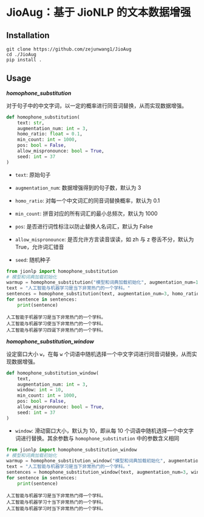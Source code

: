 # JioAug：基于 JioNLP 的文本数据增强

## Installation

```shell
git clone https://github.com/zejunwang1/JioAug
cd ./JioAug
pip install .
```

## Usage

***homophone_substitution***

对于句子中的中文字词，以一定的概率进行同音词替换，从而实现数据增强。

```python
def homophone_substitution(
    text: str,
    augmentation_num: int = 3,
    homo_ratio: float = 0.1,
    min_count: int = 1000,
    pos: bool = False,
    allow_mispronounce: bool = True,
    seed: int = 37
)
```

- `text`: 原始句子

- `augmentation_num`: 数据增强得到的句子数，默认为 3

- `homo_ratio`: 对每一个中文词汇的同音词替换概率，默认为 0.1

- `min_count`: 拼音对应的所有词汇的最小总频次，默认为 1000

- `pos`: 是否进行词性标注以防止替换人名词汇，默认为 False

- `allow_mispronounce`: 是否允许方言读音误读，如 zh 与 z 卷舌不分，默认为 True，允许词汇错音

- `seed`: 随机种子

```python
from jionlp import homophone_substitution
# 模型和词典加载初始化
warmup = homophone_substitution("模型和词典加载初始化", augmentation_num=1, homo_ratio=0.1, pos=False)
text = "人工智能与机器学习是当下非常热门的一个学科。"
sentences = homophone_substitution(text, augmentation_num=3, homo_ratio=0.1, pos=False)
for sentence in sentences:
    print(sentence)
```

```context
人工智能于机器学习是当下非常热门的一个学科。
人工智能与机器学习使当下非常热门的一个学科。
人工智能与机器学习四诞下非常热门的一个学科。
```

***homophone_substitution_window***

设定窗口大小 `w`，在每 `w` 个词语中随机选择一个中文字词进行同音词替换，从而实现数据增强。

```python
def homophone_substitution_window(
    text,
    augmentation_num: int = 3,
    window: int = 10,
    min_count: int = 1000,
    pos: bool = False,
    allow_mispronounce: bool = True,
    seed: int = 37
)
```

- `window`: 滑动窗口大小，默认为 10，即从每 10 个词语中随机选择一个中文字词进行替换。其余参数与 `homophone_substitution` 中的参数含义相同

```python
from jionlp import homophone_substitution_window
# 模型和词典加载初始化
warmup = homophone_substitution_window("模型和词典加载初始化", augmentation_num=3, window=10, pos=False)
text = "人工智能与机器学习是当下非常热门的一个学科。"
sentences = homophone_substitution_window(text, augmentation_num=3, window=10, pos=False)
for sentence in sentences:
    print(sentence)
```

```context
人工智能与机器学习是当下非常热门得一个学科。
人工智能与机器学习十当下非常热门的一个学科。
人工智能与机器学习时当下非常热门的一个学科。
```








